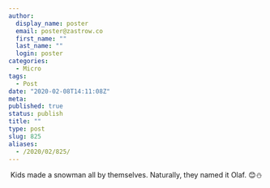 ```yaml
---
author:
  display_name: poster
  email: poster@zastrow.co
  first_name: ""
  last_name: ""
  login: poster
categories:
  - Micro
tags:
  - Post
date: "2020-02-08T14:11:08Z"
meta:
published: true
status: publish
title: ""
type: post
slug: 825
aliases:
  - /2020/02/825/
---
```

<p><img src="/assets/2020/02/83893816_102548417939733_7687048836910977670_n.jpg?_nc_ht=scontent.cdninstagram.com&amp;_nc_ohc=bq5p6BW0oXcAX_93wKG&amp;oh=fe9cc3c3975ce6caaa45efc504d0791a&amp;oe=5EB6D46F" alt="" /> Kids made a snowman all by themselves. Naturally, they named it Olaf. 😊⛄️</p>
